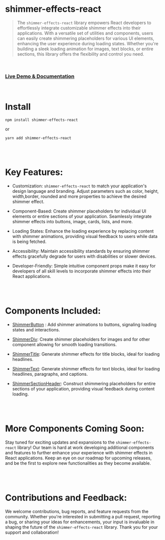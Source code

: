 # shimmer-effects-react

> The `shimmer-effects-react` library empowers React developers to effortlessly integrate customizable shimmer effects into their applications. With a versatile set of utilities and components, users can easily create shimmering placeholders for various UI elements, enhancing the user experience during loading states. Whether you're building a sleek loading animation for images, text blocks, or entire sections, this library offers the flexibility and control you need.


<br/>

### [**Live Demo & Documentation**](https://shimmereffectreact.vercel.app/)

<br/>


# Install 

```
npm install shimmer-effects-react
```
or
```
yarn add shimmer-effects-react
```

<br/><br/>

# Key Features:

+ Customization: `shimmer-effects-react` to match your application's design language and branding. Adjust parameters such as color, height, width,border, rounded and more properties to achieve the desired shimmer effect.

+ Component-Based: Create shimmer placeholders for individual UI elements or entire sections of your application. Seamlessly integrate shimmer effects into buttons, image, cards, lists, and more.

+ Loading States: Enhance the loading experience by replacing content with shimmer animations, providing visual feedback to users while data is being fetched.

+ Accessibility: Maintain accessibility standards by ensuring shimmer effects gracefully degrade for users with disabilities or slower devices.

+ Developer-Friendly: Simple intuitive component props make it easy for developers of all skill levels to incorporate shimmer effects into their React applications.

<br/><br/>

# Components Included:

+ [ShimmerButton](https://shimmereffectreact.vercel.app/details/shimmerbutton) : Add shimmer animations to buttons, signaling loading states and interactions.

+ [ShimmerDiv](https://shimmereffectreact.vercel.app/details/shimmerdiv): Create shimmer placeholders for images and for other component allowing for smooth loading transitions.

+ [ShimmerTitle](https://shimmereffectreact.vercel.app/details/shimmertitle): Generate shimmer effects for title blocks, ideal for loading headlines.

+ [ShimmerText](https://shimmereffectreact.vercel.app/details/shimmertext): Generate shimmer effects for text blocks, ideal for loading headlines, paragraphs, and captions.

+ [ShimmerSectionHeader](https://shimmereffectreact.vercel.app/details/shimmersectionheader): Construct shimmering placeholders for entire sections of your application, providing visual feedback during content loading.


<br/><br/>

# More Components Coming Soon:

Stay tuned for exciting updates and expansions to the `shimmer-effects-react` library! Our team is hard at work developing additional components and features to further enhance your experience with shimmer effects in React applications. Keep an eye on our roadmap for upcoming releases, and be the first to explore new functionalities as they become available.

<br/><br/>

# Contributions and Feedback:

We welcome contributions, bug reports, and feature requests from the community. Whether you're interested in submitting a pull request, reporting a bug, or sharing your ideas for enhancements, your input is invaluable in shaping the future of the `shimmer-effects-react` library. Thank you for your support and collaboration!
